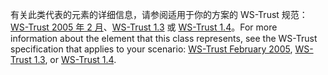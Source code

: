 <span data-ttu-id="52d54-101">有关此类代表的元素的详细信息，请参阅适用于你的方案的 WS-Trust 规范：[WS-Trust 2005 年 2 月](http://schemas.xmlsoap.org/ws/2005/02/trust/)、[WS-Trust 1.3](http://docs.oasis-open.org/ws-sx/ws-trust/200512/ws-trust-1.3-os.html) 或 [WS-Trust 1.4](http://docs.oasis-open.org/ws-sx/ws-trust/v1.4/os/ws-trust-1.4-spec-os.html)。</span><span class="sxs-lookup"><span data-stu-id="52d54-101">For more information about the element that this class represents, see the WS-Trust specification that applies to your scenario: [WS-Trust February 2005](http://schemas.xmlsoap.org/ws/2005/02/trust/), [WS-Trust 1.3](http://docs.oasis-open.org/ws-sx/ws-trust/200512/ws-trust-1.3-os.html), or [WS-Trust 1.4](http://docs.oasis-open.org/ws-sx/ws-trust/v1.4/os/ws-trust-1.4-spec-os.html).</span></span>
